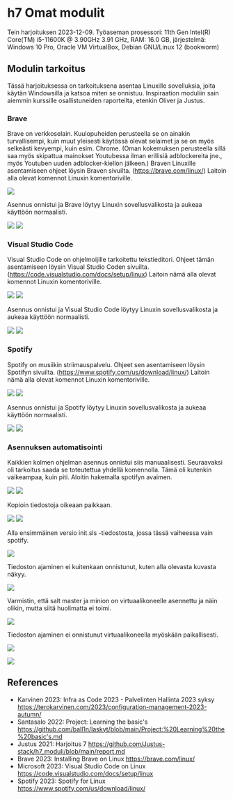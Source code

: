 # h7 Omat modulit

Tein harjoituksen 2023-12-09. Työaseman prosessori: 11th Gen Intel(R) Core(TM) i5-11600K @ 3.90GHz 3.91 GHz, RAM: 16.0 GB, järjestelmä: Windows 10 Pro, Oracle VM VirtualBox, Debian GNU/Linux 12 (bookworm)

## Modulin tarkoitus

Tässä harjoituksessa on tarkoituksena asentaa Linuxille sovelluksia, joita käytän Windowsilla ja katsoa miten se onnistuu. Inspiraation moduliin sain aiemmin kurssille osallistuneiden raporteilta, etenkin Oliver ja Justus.

### Brave

Brave on verkkoselain. Kuulopuheiden perusteella se on ainakin turvallisempi, kuin muut yleisesti käytössä olevat selaimet ja se on myös selkeästi kevyempi, kuin esim. Chrome. (Oman kokemuksen perusteella sillä saa myös skipattua mainokset Youtubessa ilman erillisiä adblockereita jne., myös Youtuben uuden adblocker-kiellon jälkeen.)
Braven Linuxille asentamiseen ohjeet löysin Braven sivuilta. (https://brave.com/linux/) Laitoin alla olevat komennot Linuxin komentoriville.

![](kuvat/h7-omat-modulit/Capture01.PNG)

Asennus onnistui ja Brave löytyy Linuxin sovellusvalikosta ja aukeaa käyttöön normaalisti.

![](kuvat/h7-omat-modulit/Capture03.PNG)
![](kuvat/h7-omat-modulit/Capture04.PNG)

### Visual Studio Code

Visual Studio Code on ohjelmoijille tarkoitettu tekstieditori. Ohjeet tämän asentamiseen löysin Visual Studio Coden sivuilta. (https://code.visualstudio.com/docs/setup/linux) Laitoin nämä alla olevat komennot Linuxin komentoriville.

![](kuvat/h7-omat-modulit/Capture05.PNG)
![](kuvat/h7-omat-modulit/Capture06.PNG)

Asennus onnistui ja Visual Studio Code löytyy Linuxin sovellusvalikosta ja aukeaa käyttöön normaalisti.

![](kuvat/h7-omat-modulit/Capture08.PNG)
![](kuvat/h7-omat-modulit/Capture09.PNG)

### Spotify

Spotify on musiikin striimauspalvelu. Ohjeet sen asentamiseen löysin Spotifyn sivuilta. (https://www.spotify.com/us/download/linux/) Laitoin nämä alla olevat komennot Linuxin komentoriville.

![](kuvat/h7-omat-modulit/Capture10.PNG)
![](kuvat/h7-omat-modulit/Capture11.PNG)

Asennus onnistui ja Spotify löytyy Linuxin sovellusvalikosta ja aukeaa käyttöön normaalisti.

![](kuvat/h7-omat-modulit/Capture12.PNG)
![](kuvat/h7-omat-modulit/Capture13.PNG)

### Asennuksen automatisointi

Kaikkien kolmen ohjelman asennus onnistui siis manuaalisesti. Seuraavaksi oli tarkoitus saada se toteutettua yhdellä komennolla. Tämä oli kutenkin vaikeampaa, kuin piti.
Aloitin hakemalla spotifyn avaimen.

![](kuvat/h7-omat-modulit/Capture15.PNG)
![](kuvat/h7-omat-modulit/Capture14.PNG)

Kopioin tiedostoja oikeaan paikkaan.

![](kuvat/h7-omat-modulit/Capture16.PNG)
![](kuvat/h7-omat-modulit/Capture17.PNG)

Alla ensimmäinen versio init.sls -tiedostosta, jossa tässä vaiheessa vain spotify.

![](kuvat/h7-omat-modulit/Capture22.PNG)

Tiedoston ajaminen ei kuitenkaan onnistunut, kuten alla olevasta kuvasta näkyy.

![](kuvat/h7-omat-modulit/Capture21.PNG)

Varmistin, että salt master ja minion on virtuaalikoneelle asennettu ja näin olikin, mutta siitä huolimatta ei toimi.

![](kuvat/h7-omat-modulit/Capture18.PNG)

Tiedoston ajaminen ei onnistunut virtuaalikoneella myöskään paikallisesti.

![](kuvat/h7-omat-modulit/Capture19.PNG)




![](kuvat/h7-omat-modulit/Capture20.PNG)

## References
- Karvinen 2023: Infra as Code 2023 - Palvelinten Hallinta 2023 syksy https://terokarvinen.com/2023/configuration-management-2023-autumn/
- Santasalo 2022: Project: Learning the basic's https://github.com/ball1n/laskyt/blob/main/Project:%20Learning%20the%20basic's.md
- Justus 2021: Harjoitus 7 https://github.com/Justus-stack/h7_moduli/blob/main/report.md
- Brave 2023: Installing Brave on Linux https://brave.com/linux/
- Microsoft 2023: Visual Studio Code on Linux https://code.visualstudio.com/docs/setup/linux
- Spotify 2023: Spotify for Linux https://www.spotify.com/us/download/linux/
